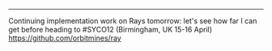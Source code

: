 

---

Continuing implementation work on Rays tomorrow: let's see how far I can get before heading to #SYCO12 (Birmingham, UK 15-16 April)
https://github.com/orbitmines/ray
